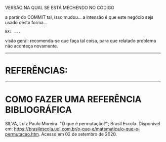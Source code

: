 VERSÃO NA QUAL SE ESTÁ MECHENDO NO CÓDIGO

a partir do COMMIT tal, isso mudou...
a intensão é que este negócio seja usado desta forma...

    EX: ...

visão geral: recomenda-se que faça tal coisa, para que relatado problema não aconteça novamente.

---

# REFERÊNCIAS:

[](https://www.it-swarm.dev/pt/environment-variables/por-que-eu-tenho-que-source-.profile-em-cada-terminal-que-eu-abro/960696987/)

---

# COMO FAZER UMA REFERÊNCIA BIBLIOGRÁFICA

SILVA, Luiz Paulo Moreira. "O que é permutação?"; Brasil Escola. Disponível em: https://brasilescola.uol.com.br/o-que-e/matematica/o-que-e-permutacao.htm. Acesso em 02 de setembro de 2020.

